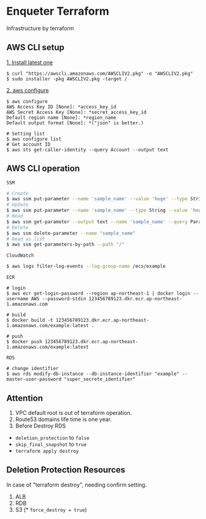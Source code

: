 # Enqueter Terraform

Infrastructure by terraform

## AWS CLI setup
<u>1. Install latest one</u>
```
$ curl "https://awscli.amazonaws.com/AWSCLIV2.pkg" -o "AWSCLIV2.pkg"
$ sudo installer -pkg AWSCLIV2.pkg -target /
```


<u>2. aws configure</u>
```
$ aws configure
AWS Access Key ID [None]: *access_key_id
AWS Secret Access Key [None]: *secret_access_key_id
Default region name [None]: *region_name
Default output format [None]: *("json" is better.)
```

```
# Setting list
$ aws configure list
# Get account ID
$ aws sts get-caller-identity --query Account --output text
```

## AWS CLI operation

`SSM`
```bash
# Create
$ aws ssm put-parameter --name 'sample_name' --value 'hoge' --type String
# Update
$ aws ssm put-parameter --name 'sample_name' --type String --value 'hogehoge' --overwrite
# Read
$ aws ssm get-parameter --output text --name 'sample_name' --query Parameter.Value
# Delete
$ aws ssm delete-parameter --name "sample_name"
# Read as list
$ aws ssm get-parameters-by-path --path "/"
```

`CloudWatch`
```bash
$ aws logs filter-log-events --log-group-name /ecs/example
```

`ECR`
```
# login
$ aws ecr get-login-password --region ap-northeast-1 | docker login --username AWS --password-stdin 123456789123.dkr.ecr.ap-northeast-1.amazonaws.com  

# build
$ docker build -t 123456789123.dkr.ecr.ap-northeast-1.amazonaws.com/example:latest .

# push
$ docker push 123456789123.dkr.ecr.ap-northeast-1.amazonaws.com/example:latest
```

`RDS`
```
# change identifier
$ aws rds modify-db-instance --db-instance-identifier "example" --master-user-password "super_secrete_identifier"
```

## Attention

1. VPC default root is out of terraform operation.
2. Route53 domains life time is one year.
3. Before Destroy RDS
* `deletion_protection` to `false`
* `skip_final_snapshot` to `true`
* `terraform apply destroy`

## Deletion Protection Resources

In case of "terraform destroy", needing confirm setting.

1. ALB
2. RDB
3. S3 (* `force_destroy = true`)